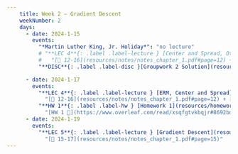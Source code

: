 ```yaml
---
    title: Week 2 – Gradient Descent
    weekNumber: 2
    days:
      - date: 2024-1-15
        events:
          "*Martin Luther King, Jr. Holiday*": "no lecture"
          # "**LEC 4**{: .label .label-lecture } [Center and Spread, Other Loss Functions](resources/lecture/lec04.pdf) ": 
          #   "[📖 12-16](resources/notes/notes_chapter_1.pdf#page=12) + [📖](resources/notes/spread.pdf)"
          "**DISC**{: .label .label-disc }[Groupwork 2 Solution](resources/groupwork/groupwork2_release.pdf) (not graded, no need to turn it in) ":

      - date: 2024-1-17
        events:
          "**LEC 4**{: .label .label-lecture } [ERM, Center and Spread](resources/lecture/lec04.pdf) ": 
            "[📖 12-16](resources/notes/notes_chapter_1.pdf#page=12) + [📖](resources/notes/spread.pdf)"
          "**HW 1**{: .label .label-hw } [Homework 1](resources/homework/hw1/homework1_release.pdf)":
            "[HW 1 🍃](https://www.overleaf.com/read/xsqfgtvkbqjr#8692bd)"
      - date: 2024-1-19
        events:
          "**LEC 5**{: .label .label-lecture } [Gradient Descent](resources/lecture/lec05.pdf) ":
            "[📖 15-17](resources/notes/notes_chapter_1.pdf#page=15)"
---
```

